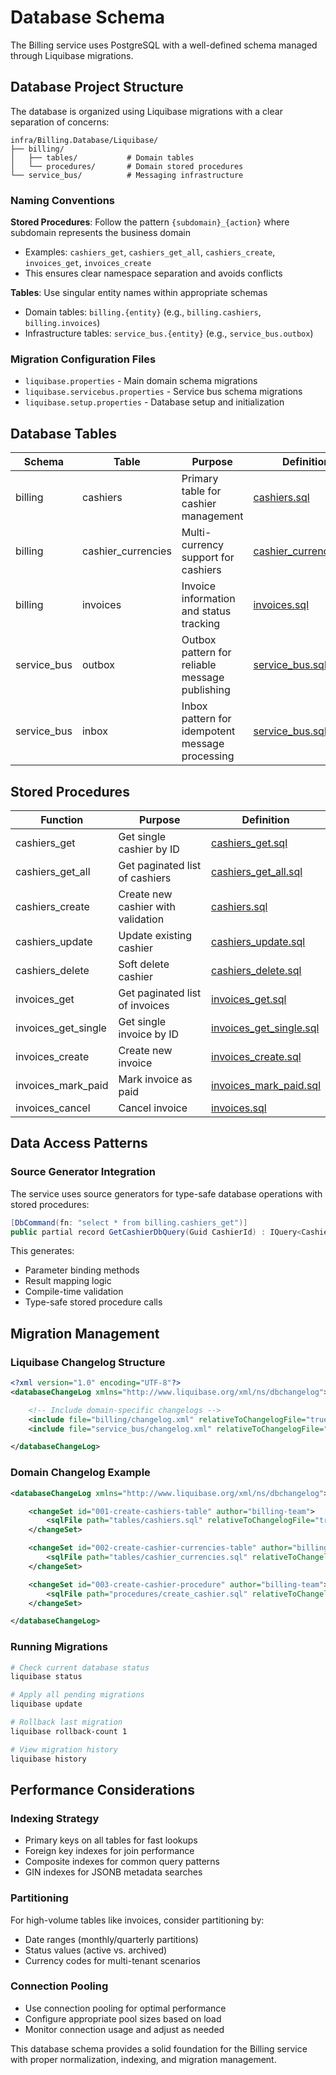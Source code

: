 # Database Schema

The Billing service uses PostgreSQL with a well-defined schema managed through Liquibase migrations.

## Database Project Structure

The database is organized using Liquibase migrations with a clear separation of concerns:

```
infra/Billing.Database/Liquibase/
├── billing/
│   ├── tables/           # Domain tables
│   └── procedures/       # Domain stored procedures
└── service_bus/          # Messaging infrastructure
```

### Naming Conventions

**Stored Procedures**: Follow the pattern `{subdomain}_{action}` where subdomain represents the business domain
- Examples: `cashiers_get`, `cashiers_get_all`, `cashiers_create`, `invoices_get`, `invoices_create`
- This ensures clear namespace separation and avoids conflicts

**Tables**: Use singular entity names within appropriate schemas
- Domain tables: `billing.{entity}` (e.g., `billing.cashiers`, `billing.invoices`)
- Infrastructure tables: `service_bus.{entity}` (e.g., `service_bus.outbox`)

### Migration Configuration Files

-   `liquibase.properties` - Main domain schema migrations
-   `liquibase.servicebus.properties` - Service bus schema migrations
-   `liquibase.setup.properties` - Database setup and initialization

## Database Tables

| Schema | Table | Purpose | Definition |
|--------|-------|---------|------------|
| billing | cashiers | Primary table for cashier management | [cashiers.sql](infra/Billing.Database/Liquibase/billing/tables/cashiers.sql) |
| billing | cashier_currencies | Multi-currency support for cashiers | [cashier_currencies.sql](infra/Billing.Database/Liquibase/billing/tables/cashier_currencies.sql) |
| billing | invoices | Invoice information and status tracking | [invoices.sql](infra/Billing.Database/Liquibase/billing/tables/invoices.sql) |
| service_bus | outbox | Outbox pattern for reliable message publishing | [service_bus.sql](infra/Billing.Database/Liquibase/service_bus/service_bus.sql) |
| service_bus | inbox | Inbox pattern for idempotent message processing | [service_bus.sql](infra/Billing.Database/Liquibase/service_bus/service_bus.sql) |

## Stored Procedures

| Function | Purpose | Definition |
|----------|---------|------------|
| cashiers_get | Get single cashier by ID | [cashiers_get.sql](infra/Billing.Database/Liquibase/billing/procedures/cashier_get.sql) |
| cashiers_get_all | Get paginated list of cashiers | [cashiers_get_all.sql](infra/Billing.Database/Liquibase/billing/procedures/cashiers_get.sql) |
| cashiers_create | Create new cashier with validation | [cashiers.sql](infra/Billing.Database/Liquibase/billing/procedures/cashiers_create.sql) |
| cashiers_update | Update existing cashier | [cashiers_update.sql](infra/Billing.Database/Liquibase/billing/procedures/cashiers_update.sql) |
| cashiers_delete | Soft delete cashier | [cashiers_delete.sql](infra/Billing.Database/Liquibase/billing/procedures/cashiers_delete.sql) |
| invoices_get | Get paginated list of invoices | [invoices_get.sql](infra/Billing.Database/Liquibase/billing/procedures/invoices_get.sql) |
| invoices_get_single | Get single invoice by ID | [invoices_get_single.sql](infra/Billing.Database/Liquibase/billing/procedures/invoices_get_single.sql) |
| invoices_create | Create new invoice | [invoices_create.sql](infra/Billing.Database/Liquibase/billing/procedures/invoices_create.sql) |
| invoices_mark_paid | Mark invoice as paid | [invoices_mark_paid.sql](infra/Billing.Database/Liquibase/billing/procedures/invoices_mark_paid.sql) |
| invoices_cancel | Cancel invoice | [invoices.sql](infra/Billing.Database/Liquibase/billing/procedures/invoices_cancel.sql) |


## Data Access Patterns

### Source Generator Integration

The service uses source generators for type-safe database operations with stored procedures:

```csharp
[DbCommand(fn: "select * from billing.cashiers_get")]
public partial record GetCashierDbQuery(Guid CashierId) : IQuery<Cashier?>;
```

This generates:

-   Parameter binding methods
-   Result mapping logic
-   Compile-time validation
-   Type-safe stored procedure calls

## Migration Management

### Liquibase Changelog Structure

```xml
<?xml version="1.0" encoding="UTF-8"?>
<databaseChangeLog xmlns="http://www.liquibase.org/xml/ns/dbchangelog">

    <!-- Include domain-specific changelogs -->
    <include file="billing/changelog.xml" relativeToChangelogFile="true"/>
    <include file="service_bus/changelog.xml" relativeToChangelogFile="true"/>

</databaseChangeLog>
````

### Domain Changelog Example

```xml
<databaseChangeLog xmlns="http://www.liquibase.org/xml/ns/dbchangelog">

    <changeSet id="001-create-cashiers-table" author="billing-team">
        <sqlFile path="tables/cashiers.sql" relativeToChangelogFile="true"/>
    </changeSet>

    <changeSet id="002-create-cashier-currencies-table" author="billing-team">
        <sqlFile path="tables/cashier_currencies.sql" relativeToChangelogFile="true"/>
    </changeSet>

    <changeSet id="003-create-cashier-procedure" author="billing-team">
        <sqlFile path="procedures/create_cashier.sql" relativeToChangelogFile="true"/>
    </changeSet>

</databaseChangeLog>
```

### Running Migrations

```bash
# Check current database status
liquibase status

# Apply all pending migrations
liquibase update

# Rollback last migration
liquibase rollback-count 1

# View migration history
liquibase history
```

## Performance Considerations

### Indexing Strategy

-   Primary keys on all tables for fast lookups
-   Foreign key indexes for join performance
-   Composite indexes for common query patterns
-   GIN indexes for JSONB metadata searches

### Partitioning

For high-volume tables like invoices, consider partitioning by:

-   Date ranges (monthly/quarterly partitions)
-   Status values (active vs. archived)
-   Currency codes for multi-tenant scenarios

### Connection Pooling

-   Use connection pooling for optimal performance
-   Configure appropriate pool sizes based on load
-   Monitor connection usage and adjust as needed

This database schema provides a solid foundation for the Billing service with proper normalization, indexing, and migration management.
